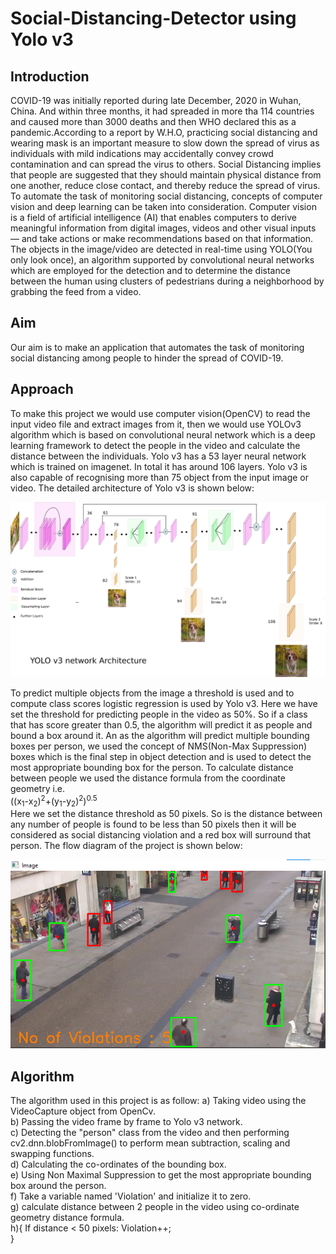 # Social-Distancing-Detector using Yolo v3
## **Introduction**
COVID-19 was initially reported during late
December, 2020 in Wuhan, China. And within three
months, it had spreaded in more tha 114 countries and
caused more than 3000 deaths and then WHO declared
this as a pandemic.According to a report by
W.H.O, practicing social distancing and wearing mask
is an important measure to slow down the spread of
virus as individuals with mild indications may
accidentally convey crowd contamination and can
spread the virus to others. Social Distancing implies
that people are suggested that they should maintain
physical distance from one another, reduce close
contact, and thereby reduce the spread of virus. To
automate the task of monitoring social distancing,
concepts of computer vision and deep learning can be
taken into consideration. Computer vision is a field of
artificial intelligence (AI) that enables computers to
derive meaningful information from digital images,
videos and other visual inputs — and take actions or
make recommendations based on that information. The
objects in the image/video are detected in real-time
using YOLO(You only look once), an algorithm
supported by convolutional neural networks which are
employed for the detection and to determine the
distance between the human using clusters of
pedestrians during a neighborhood by grabbing the
feed from a video.

## **Aim**
Our aim is to make an application
that automates the task of monitoring social distancing
among people to hinder the spread of COVID-19.

## **Approach**
To make this project we would use computer
vision(OpenCV) to read the input video file and extract
images from it, then we would use YOLOv3 algorithm
which is based on convolutional neural network which is
a deep learning framework to detect the people in the
video and calculate the distance between the individuals.
Yolo v3 has a 53 layer neural network which is trained on
imagenet. In total it has around 106 layers. Yolo v3 is also
capable of recognising
more than 75 object from the input image or video. The
detailed architecture of Yolo v3 is shown below:
<p align="center">
  <img src="https://github.com/prathammehta16/Social-Distancing-Detector-1-/blob/images/yoloarchitecture.png">
</p>

To predict multiple objects from the image a threshold is
used and to compute class scores logistic regression is used
by Yolo v3. Here we have set the
threshold for predicting people in the video as 50%. So if
a class that has score greater than 0.5, the algorithm will
predict it as people and
bound a box around it. An as the algorithm will predict
multiple bounding boxes per person, we used the concept
of NMS(Non-Max Suppression) boxes which
is the final step in object detection and is used to detect the
most appropriate bounding box for the person.
To calculate distance between people we used the distance
formula from the coordinate geometry i.e. </br>
((x<sub>1</sub>-x<sub>2</sub>)<sup>2</sup>+(y<sub>1</sub>-y<sub>2</sub>)<sup>2</sup>)<sup>0.5</sup>
</br>
Here we set the distance threshold as 50 pixels. So is the
distance between any number of people is found to be less
than 50 pixels then it will be considered as social
distancing violation and a red box will surround that
person. The flow diagram of the project is shown below:
<p align="center">
  <img src="https://github.com/prathammehta16/Social-Distancing-Detector-1-/blob/images/result.png">
</p>

## **Algorithm**
The algorithm used in this project is as follow:
a) Taking video using the VideoCapture object from
OpenCv.</br>
b) Passing the video frame by frame to Yolo v3 network.</br>
c) Detecting the "person" class from the video and then
performing cv2.dnn.blobFromImage() to perform mean
subtraction, scaling and swapping functions.</br>
d) Calculating the co-ordinates of the bounding box.</br>
e) Using Non Maximal Suppression to get the most
appropriate bounding box around the person.</br>
f) Take a variable named 'Violation' and initialize it to
zero.</br>
g) calculate distance between 2 people in the video using
co-ordinate geometry distance formula.</br>
h){ 
    If distance < 50 pixels:
    Violation++;</br>
  }
